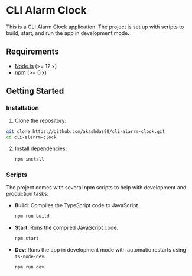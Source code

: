 # CLI Alarm Clock

This is a CLI Alarm Clock application. The project is set up with scripts to build, start, and run the app in development mode.

## Requirements

- [Node.js](https://nodejs.org/) (>= 12.x)
- [npm](https://www.npmjs.com/) (>= 6.x)

## Getting Started

### Installation

1. Clone the repository:

```sh
git clone https://github.com/akashdas98/cli-alarrm-clock.git
cd cli-alarrm-clock
```

2. Install dependencies:

   ```sh
   npm install
   ```

### Scripts

The project comes with several npm scripts to help with development and production tasks:

- **Build**: Compiles the TypeScript code to JavaScript.

  ```sh
  npm run build
  ```

- **Start**: Runs the compiled JavaScript code.

  ```sh
  npm start
  ```

- **Dev**: Runs the app in development mode with automatic restarts using `ts-node-dev`.

  ```sh
  npm run dev
  ```
